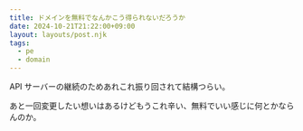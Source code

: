```yaml
---
title: ドメインを無料でなんかこう得られないだろうか
date: 2024-10-21T21:22:00+09:00
layout: layouts/post.njk
tags:
  - pe
  - domain
---
```


API サーバーの継続のためあれこれ振り回されて結構つらい。

あと一回変更したい想いはあるけどもうこれ辛い、無料でいい感じに何とかならんのか。


